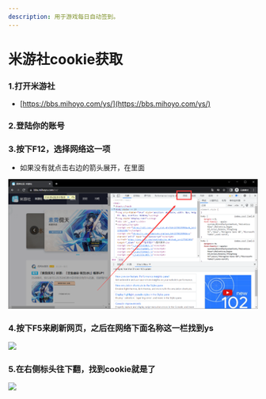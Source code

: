 ```yaml
---
description: 用于游戏每日自动签到。
---
```


# 米游社cookie获取

### 1.打开米游社

* [https://bbs.mihoyo.com/ys/](https://bbs.mihoyo.com/ys/)

### 2.登陆你的账号

### 3.按下F12，选择网络这一项

* 如果没有就点击右边的箭头展开，在里面

![](../.gitbook/assets/QQ截图20220529133354.png)

### 4.按下F5来刷新网页，之后在网络下面名称这一栏找到ys

![](../.gitbook/assets/UCW7SQ63\(TYY\[UVHO]V0\~8Y.png)

### 5.在右侧标头往下翻，找到cookie就是了

![](../.gitbook/assets/8P%\}IM8V7FB%XD]9\~\`\)B0]P.png)
